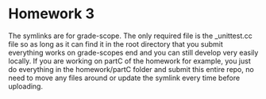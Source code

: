 # Homework 3

The symlinks are for grade-scope. The only required file is the \_unittest.cc file so as long as it can find it in the root directory that you submit everything works on grade-scopes end and you can still develop very easily locally. If you are working on partC of the homework for example, you just do everything in the homework/partC folder and submit this entire repo, no need to move any files around or update the symlink every time before uploading.
